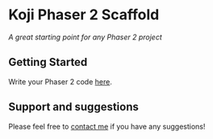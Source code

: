# Koji Phaser 2 Scaffold

*A great starting point for any Phaser 2 project*

## Getting Started
Write your Phaser 2 code [here](#~/frontend/app/index.js).

## Support and suggestions
Please feel free to [contact me](https://gokoji.com/profile/jones) if you have any suggestions!   

